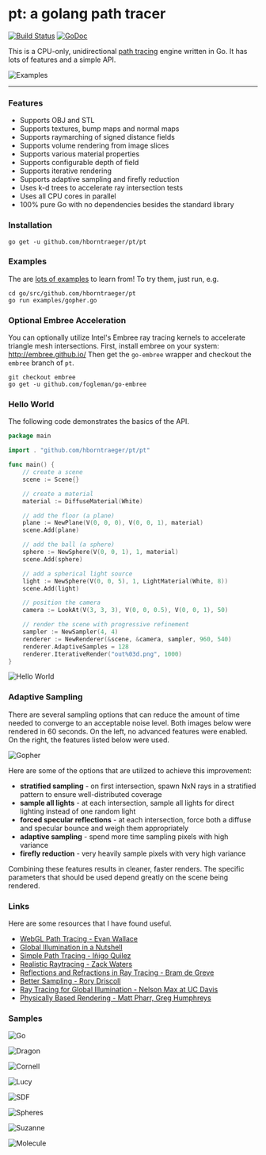 # pt: a golang path tracer

[![Build Status](https://travis-ci.org/fogleman/pt.png?branch=master)](https://travis-ci.org/fogleman/pt) [![GoDoc](https://godoc.org/github.com/hborntraeger/pt/pt?status.svg)](https://godoc.org/github.com/hborntraeger/pt/pt)

This is a CPU-only, unidirectional [path tracing](http://en.wikipedia.org/wiki/Path_tracing) engine written in Go. It has lots of features and a simple API.

![Examples](http://i.imgur.com/BTaDLC3.png)

---

### Features

* Supports OBJ and STL
* Supports textures, bump maps and normal maps
* Supports raymarching of signed distance fields
* Supports volume rendering from image slices
* Supports various material properties
* Supports configurable depth of field
* Supports iterative rendering
* Supports adaptive sampling and firefly reduction
* Uses k-d trees to accelerate ray intersection tests
* Uses all CPU cores in parallel
* 100% pure Go with no dependencies besides the standard library

### Installation

    go get -u github.com/hborntraeger/pt/pt

### Examples

The are [lots of examples](https://github.com/hborntraeger/pt/tree/master/examples) to learn from! To try them, just run, e.g.

    cd go/src/github.com/hborntraeger/pt
    go run examples/gopher.go

### Optional Embree Acceleration

You can optionally utilize Intel's Embree ray tracing kernels to accelerate triangle mesh intersections. First, install embree on your system: http://embree.github.io/ Then get the `go-embree` wrapper and checkout the `embree` branch of `pt`.

    git checkout embree
    go get -u github.com/fogleman/go-embree

### Hello World

The following code demonstrates the basics of the API.

```go
package main

import . "github.com/hborntraeger/pt/pt"

func main() {
	// create a scene
	scene := Scene{}

	// create a material
	material := DiffuseMaterial(White)

	// add the floor (a plane)
	plane := NewPlane(V(0, 0, 0), V(0, 0, 1), material)
	scene.Add(plane)

	// add the ball (a sphere)
	sphere := NewSphere(V(0, 0, 1), 1, material)
	scene.Add(sphere)

	// add a spherical light source
	light := NewSphere(V(0, 0, 5), 1, LightMaterial(White, 8))
	scene.Add(light)

	// position the camera
	camera := LookAt(V(3, 3, 3), V(0, 0, 0.5), V(0, 0, 1), 50)

	// render the scene with progressive refinement
	sampler := NewSampler(4, 4)
	renderer := NewRenderer(&scene, &camera, sampler, 960, 540)
	renderer.AdaptiveSamples = 128
	renderer.IterativeRender("out%03d.png", 1000)
}
```

![Hello World](http://i.imgur.com/FyAmeMx.png)

### Adaptive Sampling

There are several sampling options that can reduce the amount of time needed to converge to an acceptable noise level. Both images below were rendered in 60 seconds. On the left, no advanced features were enabled. On the right, the features listed below were used.

![Gopher](http://i.imgur.com/nidccRU.png)

Here are some of the options that are utilized to achieve this improvement:

- **stratified sampling** - on first intersection, spawn NxN rays in a stratified pattern to ensure well-distributed coverage
- **sample all lights** - at each intersection, sample all lights for direct lighting instead of one random light
- **forced specular reflections** - at each intersection, force both a diffuse and specular bounce and weigh them appropriately
- **adaptive sampling** - spend more time sampling pixels with high variance
- **firefly reduction** - very heavily sample pixels with very high variance

Combining these features results in cleaner, faster renders. The specific parameters that should be used depend greatly on the scene being rendered.

### Links

Here are some resources that I have found useful.

* [WebGL Path Tracing - Evan Wallace](http://madebyevan.com/webgl-path-tracing/)
* [Global Illumination in a Nutshell](http://www.thepolygoners.com/tutorials/GIIntro/GIIntro.htm)
* [Simple Path Tracing - Iñigo Quilez](http://www.iquilezles.org/www/articles/simplepathtracing/simplepathtracing.htm)
* [Realistic Raytracing - Zack Waters](http://web.cs.wpi.edu/~emmanuel/courses/cs563/write_ups/zackw/realistic_raytracing.html)
* [Reflections and Refractions in Ray Tracing - Bram de Greve](http://graphics.stanford.edu/courses/cs148-10-summer/docs/2006--degreve--reflection_refraction.pdf)
* [Better Sampling - Rory Driscoll](http://www.rorydriscoll.com/2009/01/07/better-sampling/)
* [Ray Tracing for Global Illumination - Nelson Max at UC Davis](https://www.youtube.com/playlist?list=PLslgisHe5tBPckSYyKoU3jEA4bqiFmNBJ)
* [Physically Based Rendering - Matt Pharr, Greg Humphreys](http://www.amazon.com/Physically-Based-Rendering-Second-Edition/dp/0123750792)

### Samples

![Go](http://i.imgur.com/LMNUoaM.jpg)

![Dragon](https://www.michaelfogleman.com/static/gallery/out1000c.png)

![Cornell](https://www.michaelfogleman.com/static/gallery/853.png)

![Lucy](https://www.michaelfogleman.com/static/gallery/756b.png)

![SDF](https://www.michaelfogleman.com/static/gallery/470d.png)

![Spheres](https://www.michaelfogleman.com/static/gallery/dof.png)

![Suzanne](http://i.imgur.com/iw32US1.png)

![Molecule](https://www.michaelfogleman.com/static/gallery/600d.png)

